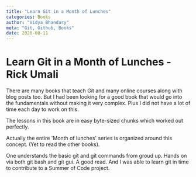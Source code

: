 ```yaml
---
title: "Learn Git in a Month of Lunches"
categories: Books
author: "Vidya Bhandary"
meta: "Git, Github, Books"
date: 2020-08-11
---
```


# Learn Git in a Month of Lunches - Rick Umali

There are many books that teach Git and many online courses along with blog posts too.
But I had been looking for a good book that would go into the fundamentals without making it very complex. Plus I did not have a lot of time each day to work on this. 

The lessons in this book are in easy byte-sized chunks which worked out perfectly.

Actually the entire 'Month of lunches' series is organized around this concept. (Yet to read the other books).

One understands the basic git and git commands from groud up. Hands on via both git bash and git gui.
A good read. And I was able to learn git in time to contribute to a Summer of Code project.
